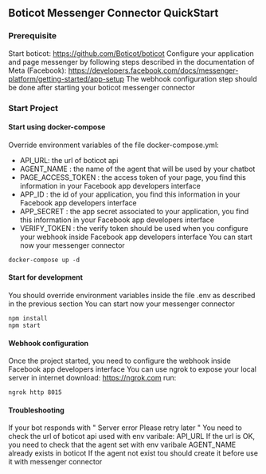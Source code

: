 ## Boticot Messenger Connector QuickStart

### Prerequisite
Start boticot: https://github.com/Boticot/boticot
Configure your application and page messenger by following steps described in the documentation of Meta (Facebook): https://developers.facebook.com/docs/messenger-platform/getting-started/app-setup
The webhook configuration step should be done after starting your boticot messenger connector

### Start Project

#### Start using docker-compose
Override environment variables of the file docker-compose.yml:
- API_URL: the url of boticot api
- AGENT_NAME : the name of the agent that will be used by your chatbot
- PAGE_ACCESS_TOKEN : the access token of your page, you find this information in your Facebook app developers interface
- APP_ID : the id of your application, you find this information in your Facebook app developers interface
- APP_SECRET : the app secret associated to your application, you find this information in your Facebook app developers interface
- VERIFY_TOKEN : the verify token should be used when you configure your webhook inside Facebook app developers interface
You can start now your messenger connector
```
docker-compose up -d
```

#### Start for development
You should override environment variables inside the file .env as described in the previous section
You can start now your messenger connector
```
npm install
npm start
```

#### Webhook configuration
Once the project started, you need to configure the webhook inside Facebook app developers interface
You can use ngrok to expose your local server in internet
download: https://ngrok.com
run: 
```
ngrok http 8015
```

#### Troubleshooting
If your bot responds with 
"
Server error
Please retry later
"
You need to check the url of boticot api used with env varibale: API_URL
If the url is OK, you need to check that the agent set with env varibale AGENT_NAME already exists in boticot
If the agent not exist tou should create it before use it with messenger connector